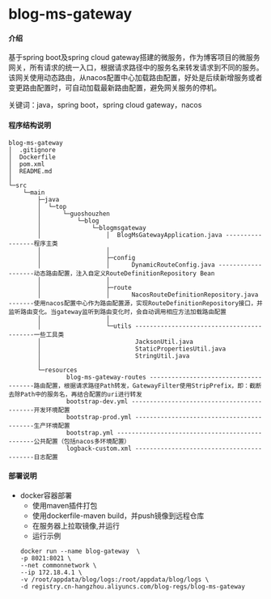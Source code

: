 # blog-ms-gateway

#### 介绍
基于spring boot及spring cloud gateway搭建的微服务，作为博客项目的微服务网关，所有请求的统一入口，根据请求路径中的服务名来转发请求到不同的服务。该网关使用动态路由，从nacos配置中心加载路由配置，好处是后续新增服务或者变更路由配置时，可自动加载最新路由配置，避免网关服务的停机。  

关键词：java，spring boot，spring cloud gateway，nacos

#### 程序结构说明
```
blog-ms-gateway
│  .gitignore
│  Dockerfile
│  pom.xml
│  README.md
│  
└─src
    └─main
        ├─java
        │  └─top
        │      └─guoshouzhen
        │          └─blog
        │              └─blogmsgateway
        │                  │  BlogMsGatewayApplication.java -----------------程序主类
        │                  │  
        │                  ├─config
        │                  │      DynamicRouteConfig.java -------------------动态路由配置，注入自定义RouteDefinitionRepository Bean
        │                  │      
        │                  ├─route
        │                  │      NacosRouteDefinitionRepository.java -------使用nacos配置中心作为路由配置源，实现RouteDefinitionRepository接口，并监听路由变化。当gateway监听到路由变化时，会自动调用相应方法加载路由配置
        │                  │      
        │                  └─utils ------------------------------------------一些工具类
        │                          JacksonUtil.java
        │                          StaticPropertiesUtil.java
        │                          StringUtil.java
        │                          
        └─resources
                blog-ms-gateway-routes --------------------------------------路由配置，根据请求路径Path转发，GatewayFilter使用StripPrefix，即：截断去除Path中的服务名，再结合配置的uri进行转发
                bootstrap-dev.yml -------------------------------------------开发环境配置
                bootstrap-prod.yml ------------------------------------------生产环境配置
                bootstrap.yml -----------------------------------------------公共配置（包括nacos多环境配置）
                logback-custom.xml ------------------------------------------日志配置
```

#### 部署说明
* docker容器部署
    * 使用maven插件打包
    * 使用dockerfile-maven build，并push镜像到远程仓库
    * 在服务器上拉取镜像,并运行
    * 运行示例
    ```
  docker run --name blog-gateway  \
  -p 8021:8021 \
  --net commonnetwork \
  --ip 172.18.4.1 \
  -v /root/appdata/blog/logs:/root/appdata/blog/logs \
  -d registry.cn-hangzhou.aliyuncs.com/blog-regs/blog-ms-gateway
  ```